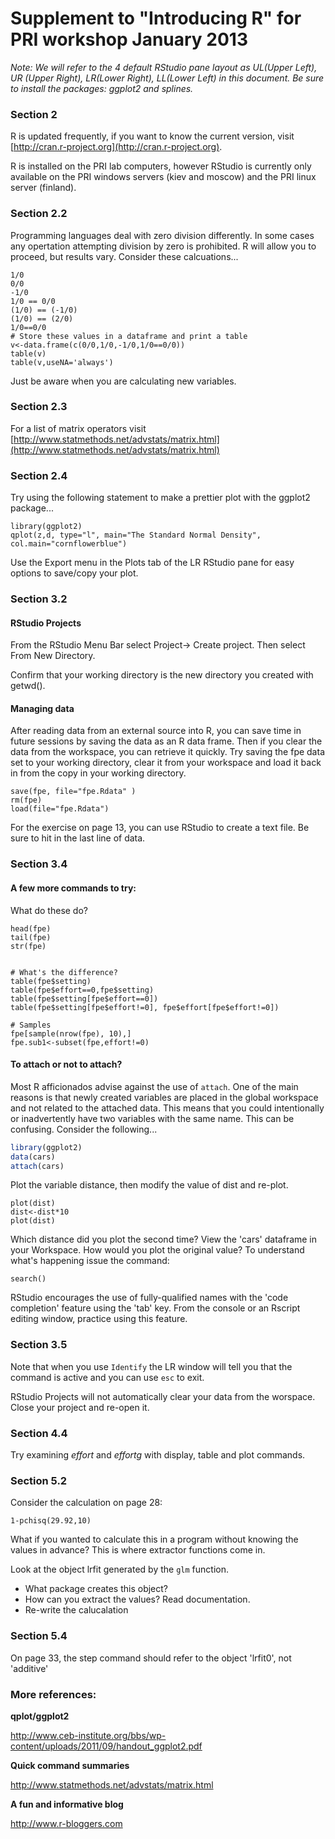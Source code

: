 Supplement to "Introducing R" for PRI workshop January 2013 
===========================================================
*Note: We will refer to the 4 default RStudio pane layout as UL(Upper Left), UR (Upper Right), LR(Lower Right), LL(Lower Left) in this document.  Be sure to install the packages: ggplot2 and splines.*

### Section 2
R is updated frequently, if you want to know the current version, visit [http://cran.r-project.org](http://cran.r-project.org).   

R is installed on the PRI lab computers, however RStudio is currently only available on the PRI windows servers (kiev and moscow) and the PRI linux server (finland). 

### Section 2.2
Programming languages deal with zero division differently.  In some cases any opertation attempting division by zero is prohibited.  R will allow you to proceed, but results vary.  Consider these calcuations...
```
1/0
0/0
-1/0
1/0 == 0/0
(1/0) == (-1/0)
(1/0) == (2/0)
1/0==0/0
# Store these values in a dataframe and print a table
v<-data.frame(c(0/0,1/0,-1/0,1/0==0/0))
table(v)
table(v,useNA='always')
```
Just be aware when you are calculating new variables.

### Section 2.3
For a list of matrix operators visit [http://www.statmethods.net/advstats/matrix.html](http://www.statmethods.net/advstats/matrix.html)

### Section 2.4
Try using the following statement to make a prettier plot with the ggplot2 package...
```
library(ggplot2)
qplot(z,d, type="l", main="The Standard Normal Density", col.main="cornflowerblue")
```
Use the Export menu in the Plots tab of the LR RStudio pane for easy options to save/copy your plot.

### Section 3.2 

#### RStudio Projects

From the RStudio Menu Bar select Project-> Create project. Then select From New Directory.  

Confirm that your working directory is the new directory you created with getwd().

#### Managing data
After reading data from an external source into R, you can save time in future sessions by saving the data as an R data frame.   Then if you clear the data from the workspace, you can retrieve it quickly.   Try saving the fpe data set to your working directory, clear it from your workspace and load it back in from the copy in your working directory.

```
save(fpe, file="fpe.Rdata" )
rm(fpe)
load(file="fpe.Rdata")
```
For the exercise on page 13, you can use RStudio to create a text file.  Be sure to hit <return> in the last line of data. 


### Section 3.4

#### A few more commands to try:
What do these do?

```
head(fpe)
tail(fpe)
str(fpe)


# What's the difference?
table(fpe$setting)
table(fpe$effort==0,fpe$setting)
table(fpe$setting[fpe$effort==0])
table(fpe$setting[fpe$effort!=0], fpe$effort[fpe$effort!=0])

# Samples
fpe[sample(nrow(fpe), 10),]
fpe.sub1<-subset(fpe,effort!=0)
```

#### To attach or not to attach?
Most R afficionados advise against the use of `attach`.  One of the main reasons is that newly created variables are placed in the global workspace and not related to the attached data.  This means that you could intentionally or inadvertently have two variables with the same name.  This can be confusing.  Consider the following...


```r
library(ggplot2)
data(cars)
attach(cars)
```

Plot the variable distance, then modify the value of dist and re-plot.

```
plot(dist)
dist<-dist*10
plot(dist) 
```

Which distance did you plot the second time?  View the 'cars' dataframe in your Workspace.  How would you plot the original value?   To understand what's happening issue the command:

```
search()
```
RStudio encourages the use of fully-qualified names with the 'code completion' feature using the 'tab' key.   From the console or an Rscript editing window, practice using this feature.  


### Section 3.5
Note that when you use `Identify` the LR window will tell you that the command is active and you can use `esc` to exit.

RStudio Projects will not automatically clear your data from the worspace.   Close your project and re-open it. 

### Section 4.4
Try examining *effort* and *effortg* with display, table and plot commands.   

### Section 5.2

Consider the calculation on page 28:
```
1-pchisq(29.92,10)
```

What if you wanted to calculate this in a program without knowing the values in advance?   This is where extractor functions come in.

Look at the object lrfit generated by the `glm` function.  

* What package creates this object?  
* How can you extract the values?  Read documentation.
* Re-write the calucalation

<!--  1-pchisq(deviance(lrfit), df.residual(lrfit)) -->

### Section 5.4
On page 33, the step command should refer to the object 'lrfit0', not 'additive'

### More references:

__qplot/ggplot2__

http://www.ceb-institute.org/bbs/wp-content/uploads/2011/09/handout_ggplot2.pdf

__Quick command summaries__

http://www.statmethods.net/advstats/matrix.html

__A fun and informative blog__

http://www.r-bloggers.com
